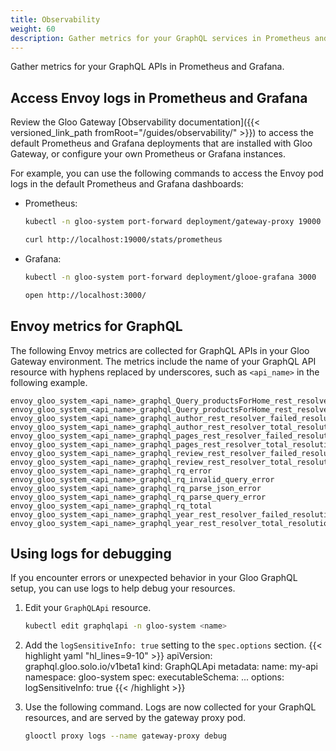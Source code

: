 ```yaml
---
title: Observability
weight: 60
description: Gather metrics for your GraphQL services in Prometheus and Grafana.
---
```


Gather metrics for your GraphQL APIs in Prometheus and Grafana.

## Access Envoy logs in Prometheus and Grafana

Review the Gloo Gateway [Observability documentation]({{< versioned_link_path fromRoot="/guides/observability/" >}}) to access the default Prometheus and Grafana deployments that are installed with Gloo Gateway, or configure your own Prometheus or Grafana instances.

For example, you can use the following commands to access the Envoy pod logs in the default Prometheus and Grafana dashboards:
* Prometheus:
  ```sh
  kubectl -n gloo-system port-forward deployment/gateway-proxy 19000

  curl http://localhost:19000/stats/prometheus
  ```
* Grafana:
  ```sh
  kubectl -n gloo-system port-forward deployment/glooe-grafana 3000

  open http://localhost:3000/
  ```

## Envoy metrics for GraphQL

The following Envoy metrics are collected for GraphQL APIs in your Gloo Gateway environment. The metrics include the name of your GraphQL API resource with hyphens replaced by underscores, such as `<api_name>` in the following example.

```
envoy_gloo_system_<api_name>_graphql_Query_productsForHome_rest_resolver_failed_resolutions
envoy_gloo_system_<api_name>_graphql_Query_productsForHome_rest_resolver_total_resolutions
envoy_gloo_system_<api_name>_graphql_author_rest_resolver_failed_resolutions 
envoy_gloo_system_<api_name>_graphql_author_rest_resolver_total_resolutions
envoy_gloo_system_<api_name>_graphql_pages_rest_resolver_failed_resolutions
envoy_gloo_system_<api_name>_graphql_pages_rest_resolver_total_resolutions
envoy_gloo_system_<api_name>_graphql_review_rest_resolver_failed_resolutions envoy_gloo_system_<api_name>_graphql_review_rest_resolver_total_resolutions
envoy_gloo_system_<api_name>_graphql_rq_error
envoy_gloo_system_<api_name>_graphql_rq_invalid_query_error
envoy_gloo_system_<api_name>_graphql_rq_parse_json_error
envoy_gloo_system_<api_name>_graphql_rq_parse_query_error
envoy_gloo_system_<api_name>_graphql_rq_total
envoy_gloo_system_<api_name>_graphql_year_rest_resolver_failed_resolutions
envoy_gloo_system_<api_name>_graphql_year_rest_resolver_total_resolutions
```

## Using logs for debugging

If you encounter errors or unexpected behavior in your Gloo GraphQL setup, you can use logs to help debug your resources.

1. Edit your `GraphQLApi` resource.
   ```sh
   kubectl edit graphqlapi -n gloo-system <name>
   ```

2. Add the `logSensitiveInfo: true` setting to the `spec.options` section.
   {{< highlight yaml "hl_lines=9-10" >}}
   apiVersion: graphql.gloo.solo.io/v1beta1
   kind: GraphQLApi
   metadata:
     name: my-api
     namespace: gloo-system
   spec:
     executableSchema:
       ...
     options:
       logSensitiveInfo: true
   {{< /highlight >}}

3. Use the following command. Logs are now collected for your GraphQL resources, and are served by the gateway proxy pod.
   
   ```sh
   glooctl proxy logs --name gateway-proxy debug
   ```